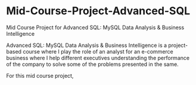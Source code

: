 # Mid-Course-Project-Advanced-SQL
Mid Course Project for Advanced SQL: MySQL Data Analysis & Business Intelligence

Advanced SQL: MySQL Data Analysis & Business Intelligence is a project-based course where I play the role of an analyst for an e-commerce business where I help different executives understanding the performance of the company to solve some of the problems presented in the same. 

For this mid course project, 
